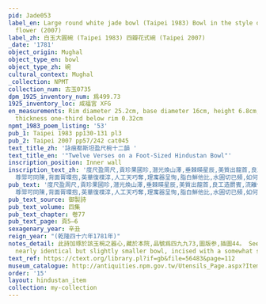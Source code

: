 ```yaml
---
pid: Jade053
label_en: Large round white jade bowl (Taipei 1983) Bowl in the style of a four-petal
  flower (2007)
label_zh: 白玉大圓碗 (Taipei 1983) 四瓣花式碗 (Taipei 2007)
_date: '1781'
object_origin: Mughal
object_type_en: bowl
object_type_zh: 碗
cultural_context: Mughal
_collection: NPMT
collection_num: 古玉0735
dpm_1925_inventory_num: 爲499.73
1925_inventory_loc: 咸福宮 XFG
en_measurements: Rim diameter 25.2cm, base diameter 16cm, height 6.8cm, body wall
  thickness one-third below rim 0.32cm
npmt_1983_poem_listing: '53'
pub_1: Taipei 1983 pp130-131 pl3
pub_2: Taipei 2007 pp57/242 cat045
text_title_zh: '詠痕都斯坦盈尺椀十二韻 '
text_title_en: '"Twelve Verses on a Foot-Sized Hindustan Bowl"'
inscription_position: Inner wall
inscription_text_zh: '度尺盈周尺,貢珍果國珍,潜光煥山澤,垂棘暎星辰,美質出龍首,良工造罽賓,流離傳漢史,琬琰賦唐人,徑一繩引直,圍三規中循,釘心含蕚簇,分瓣布英匀,列宿都拱北,四時原始春,雨風占異好,
  尊斝可同陳,背面胥環抱,英華復樸淳,人工天巧奪,理寓器呈恂,脂白鮮他比,水圓切已頻,如何不脛者,萬里此重轃。 '
pub_text: '度尺盈周尺,貢珍果國珍,潜光煥山澤,垂棘暎星辰,美質出龍首,良工造罽賓,流離傳漢史,琬琰賦唐人,徑一繩引直,圍三規中(去聲)循,釘心含蕚簇,分瓣布英匀,列宿都拱北,四時原始春(是椀分四大瓣,又各爲七小瓣,如二十八宿也),雨風占異好,
  尊斝可同陳,背面胥環抱,英華復樸淳,人工天巧奪,理寓器呈恂,脂白鮮他比,水圓切已頻,如何不脛者,萬里此重轃。 '
pub_text_source: 御製詩
pub_text_volume: 四集
pub_text_chapter: 卷77
pub_text_page: 頁5—6
sexagenary_year: 辛丑
reign_year: "(乾隆四十六年1781年)"
notes_detail: 此詩加琢於該玉椀之器心,藏於本院,品號爲四九九73,圖版参,插圖44。 See also notes for Jade056 on a
  nearly identical but slightly smaller bowl, incised with a somewhat similar poem.
text_ref: https://ctext.org/library.pl?if=gb&file=56483&page=112
museum_catalogue: http://antiquities.npm.gov.tw/Utensils_Page.aspx?ItemId=51154
order: '15'
layout: hindustan_item
collection: my-collection
---
```

